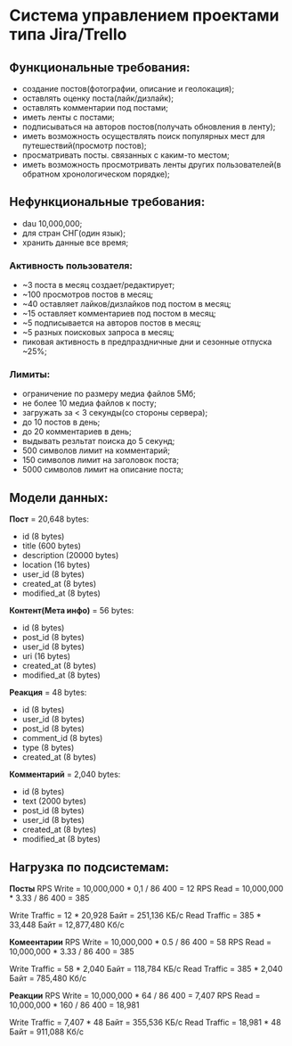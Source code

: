 # Система управлением проектами типа Jira/Trello


## Функциональные требования:
- создание постов(фотографии, описание и геолокация);
- оставлять оценку поста(лайк/дизлайк);
- оставлять комментарии под постами;
- иметь ленты с постами;
- подписываться на авторов постов(получать обновления в ленту);
- иметь возможность осуществлять поиск популярных мест для путешествий(просмотр постов);
- просматривать посты. связанных с каким-то местом;
- иметь возможность просмотривать ленты других пользователей(в обратном хронологическом порядке);


## Нефункциональные требования:
- dau 10,000,000;
- для стран СНГ(один язык);
- хранить данные все время;

### Активность пользователя:
- ~3 поста в месяц создает/редактирует;
- ~100 просмотров постов в месяц;
- ~40 оставляет лайков/дизлайков под постом в месяц;
- ~15 оставляет комментариев под постом в месяц;
- ~5 подписывается на авторов постов в месяц;
- ~5 разных поисковых запроса в месяц;
- пиковая активность в предпраздничные дни и сезонные отпуска ~25%;

### Лимиты:
- ограничение по размеру медиа файлов 5Мб;
- не более 10 медиа файлов к посту;
- загружать за < 3 секунды(со стороны сервера);
- до 10 постов в день;
- до 20 комментариев в день;
- выдывать резльтат поиска до 5 секунд;
- 500 символов лимит на комментарий;
- 150 символов лимит на заголовок поста;
- 5000 символов лимит на описание поста;


## Модели данных:

**Пост** = 20,648 bytes:
- id (8 bytes)
- title (600 bytes)
- description (20000 bytes)
- location (16 bytes)
- user_id (8 bytes)
- created_at (8 bytes)
- modified_at (8 bytes)

**Контент(Мета инфо)** = 56 bytes:
- id (8 bytes)
- post_id (8 bytes)
- user_id (8 bytes)
- uri (16 bytes)
- created_at (8 bytes)
- modified_at (8 bytes)

**Реакция** = 48 bytes:
- id (8 bytes)
- user_id (8 bytes)
- post_id (8 bytes)
- comment_id (8 bytes)
- type (8 bytes)
- created_at (8 bytes)

**Комментарий** = 2,040 bytes:
- id (8 bytes)
- text (2000 bytes)
- post_id (8 bytes)
- user_id (8 bytes)
- created_at (8 bytes)
- modified_at (8 bytes)


## Нагрузка по подсистемам:

**Посты**
RPS Write = 10,000,000 * 0,1 / 86 400 = 12
RPS Read = 10,000,000 * 3.33 / 86 400 = 385

Write Traffic = 12 * 20,928 Байт = 251,136 КБ/с
Read Traffic = 385 * 33,448 Байт = 12,877,480 Кб/с

**Комеентарии**
RPS Write = 10,000,000 * 0.5 / 86 400 = 58
RPS Read = 10,000,000 * 3.33 / 86 400 = 385

Write Traffic = 58 * 2,040 Байт = 118,784 КБ/с
Read Traffic = 385 * 2,040 Байт = 785,480 Кб/с

**Реакции**
RPS Write = 10,000,000 * 64 / 86 400 = 7,407
RPS Read = 10,000,000 * 160 / 86 400 = 18,981

Write Traffic = 7,407 * 48 Байт = 355,536 КБ/с
Read Traffic = 18,981 * 48 Байт = 911,088 Кб/с
